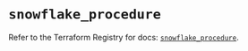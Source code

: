# `snowflake_procedure`

Refer to the Terraform Registry for docs: [`snowflake_procedure`](https://registry.terraform.io/providers/snowflake-labs/snowflake/0.87.0/docs/resources/procedure).
